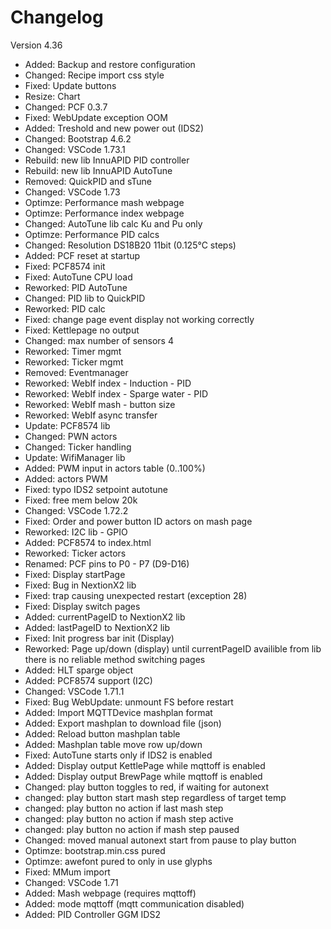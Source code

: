 # Changelog

Version 4.36

- Added:    Backup and restore configuration
- Changed:  Recipe import css style
- Fixed:    Update buttons
- Resize:   Chart
- Changed:  PCF 0.3.7
- Fixed:    WebUpdate exception OOM
- Added:    Treshold and new power out (IDS2)
- Changed:  Bootstrap 4.6.2
- Changed:  VSCode 1.73.1
- Rebuild:  new lib InnuAPID PID controller
- Rebuild:  new lib InnuAPID AutoTune
- Removed:  QuickPID and sTune
- Changed:  VSCode 1.73
- Optimze:  Performance mash webpage
- Optimze:  Performance index webpage
- Changed:  AutoTune lib calc Ku and Pu only
- Optimze:  Performance PID calcs
- Changed:  Resolution DS18B20 11bit (0.125°C steps)
- Added:    PCF reset at startup
- Fixed:    PCF8574 init
- Fixed:    AutoTune CPU load
- Reworked: PID AutoTune
- Changed:  PID lib to QuickPID
- Reworked: PID calc
- Fixed:    change page event display not working correctly
- Fixed:    Kettlepage no output
- Changed:  max number of sensors 4
- Reworked: Timer mgmt
- Reworked: Ticker mgmt
- Removed:  Eventmanager
- Reworked: WebIf index - Induction - PID
- Reworked: WebIf index - Sparge water - PID
- Reworked: WebIf mash - button size
- Reworked: WebIf async transfer
- Update:   PCF8574 lib
- Changed:  PWN actors
- Changed:  Ticker handling
- Update:   WifiManager lib
- Added:    PWM input in actors table (0..100%)
- Added:    actors PWM
- Fixed:    typo IDS2 setpoint autotune
- Fixed:    free mem below 20k
- Changed:  VSCode 1.72.2
- Fixed:    Order and power button ID actors on mash page
- Reworked: I2C lib - GPIO
- Added:    PCF8574 to index.html
- Reworked: Ticker actors
- Renamed:  PCF pins to P0 - P7 (D9-D16)
- Fixed:    Display startPage
- Fixed:    Bug in NextionX2 lib
- Fixed:    trap causing unexpected restart (exception 28)
- Fixed:    Display switch pages
- Added:    currentPageID to NextionX2 lib
- Added:    lastPageID to NextionX2 lib
- Fixed:    Init progress bar init (Display)
- Reworked: Page up/down (display)
            until currentPageID availible from lib there is no reliable method switching pages
- Added:    HLT sparge object
- Added:    PCF8574 support (I2C)
- Changed:  VSCode 1.71.1
- Fixed:    Bug WebUpdate: unmount FS before restart
- Added:    Import MQTTDevice mashplan format
- Added:    Export mashplan to download file (json)
- Added:    Reload button mashplan table
- Added:    Mashplan table move row up/down
- Fixed:    AutoTune starts only if IDS2 is enabled
- Added:    Display output KettlePage while mqttoff is enabled
- Added:    Display output BrewPage while mqttoff is enabled
- Changed:  play button toggles to red, if waiting for autonext
- changed:  play button start mash step regardless of target temp
- changed:  play button no action if last mash step
- changed:  play button no action if mash step active
- changed:  play button no action if mash step paused
- Changed:  moved manual autonext start from pause to play button
- Optimze:  bootstrap.min.css pured
- Optimze:  awefont pured to only in use glyphs
- Fixed:    MMum import
- Changed:  VSCode 1.71
- Added:    Mash webpage (requires mqttoff)
- Added:    mode mqttoff (mqtt communication disabled)
- Added:    PID Controller GGM IDS2
